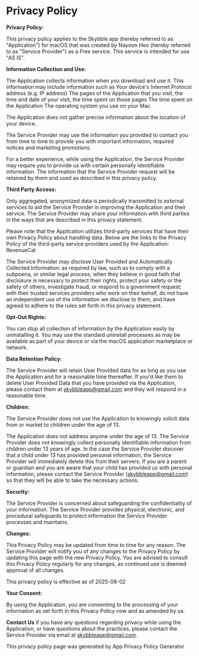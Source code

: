 # **Privacy Policy**

**Privacy Policy:**

This privacy policy applies to the Skybble app (hereby referred to as "Application") for macOS that was created by Nayoon Heo (hereby referred to as "Service Provider") as a Free service. This service is intended for use "AS IS".

**Information Collection and Use:**

The Application collects information when you download and use it. This information may include information such as
Your device's Internet Protocol address (e.g. IP address)
The pages of the Application that you visit, the time and date of your visit, the time spent on those pages
The time spent on the Application
The operating system you use on your Mac

The Application does not gather precise information about the location of your device.

The Service Provider may use the information you provided to contact you from time to time to provide you with important information, required notices and marketing promotions.

For a better experience, while using the Application, the Service Provider may require you to provide us with certain personally identifiable information. The information that the Service Provider request will be retained by them and used as described in this privacy policy.

**Third Party Access:**

Only aggregated, anonymized data is periodically transmitted to external services to aid the Service Provider in improving the Application and their service. The Service Provider may share your information with third parties in the ways that are described in this privacy statement.


Please note that the Application utilizes third-party services that have their own Privacy Policy about handling data. Below are the links to the Privacy Policy of the third-party service providers used by the Application:
RevenueCat

The Service Provider may disclose User Provided and Automatically Collected Information:
as required by law, such as to comply with a subpoena, or similar legal process;
when they believe in good faith that disclosure is necessary to protect their rights, protect your safety or the safety of others, investigate fraud, or respond to a government request;
with their trusted services providers who work on their behalf, do not have an independent use of the information we disclose to them, and have agreed to adhere to the rules set forth in this privacy statement.

**Opt-Out Rights:**

You can stop all collection of information by the Application easily by uninstalling it. You may use the standard uninstall processes as may be available as part of your device or via the macOS application marketplace or network.

**Data Retention Policy:**

The Service Provider will retain User Provided data for as long as you use the Application and for a reasonable time thereafter. If you'd like them to delete User Provided Data that you have provided via the Application, please contact them at skybbleapp@gmail.com and they will respond in a reasonable time.

**Children:**

The Service Provider does not use the Application to knowingly solicit data from or market to children under the age of 13.

The Application does not address anyone under the age of 13. The Service Provider does not knowingly collect personally identifiable information from children under 13 years of age. In the case the Service Provider discover that a child under 13 has provided personal information, the Service Provider will immediately delete this from their servers. If you are a parent or guardian and you are aware that your child has provided us with personal information, please contact the Service Provider (skybbleapp@gmail.com) so that they will be able to take the necessary actions.

**Security:**

The Service Provider is concerned about safeguarding the confidentiality of your information. The Service Provider provides physical, electronic, and procedural safeguards to protect information the Service Provider processes and maintains.

**Changes:**

This Privacy Policy may be updated from time to time for any reason. The Service Provider will notify you of any changes to the Privacy Policy by updating this page with the new Privacy Policy. You are advised to consult this Privacy Policy regularly for any changes, as continued use is deemed approval of all changes.

This privacy policy is effective as of 2025-08-02

**Your Consent:**

By using the Application, you are consenting to the processing of your information as set forth in this Privacy Policy now and as amended by us.

**Contact Us**
If you have any questions regarding privacy while using the Application, or have questions about the practices, please contact the Service Provider via email at skybbleapp@gmail.com.

This privacy policy page was generated by App Privacy Policy Generator
